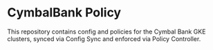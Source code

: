# CymbalBank Policy 

This repository contains config and policies for the Cymbal Bank GKE clusters, synced via Config Sync and enforced via Policy Controller.